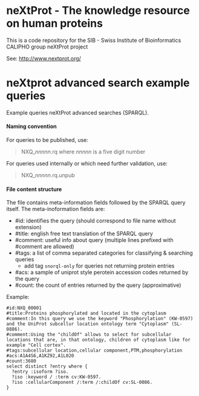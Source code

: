 # neXtProt - The knowledge resource on human proteins

This is a code repository for the SIB - Swiss Institute of Bioinformatics CALIPHO group neXtProt project

See: http://www.nextprot.org/

# neXtprot advanced search example queries

Example queries neXtProt advanced searches (SPARQL).

#### Naming convention
For queries to be published, use: 
> NXQ_*nnnnn*.rq 
> where *nnnnn* is a five digit number 

For queries used internally or which need further validation, use:
> NXQ_*nnnnn*.rq.unpub 

#### File content structure
The file contains meta-information fields followed by the SPARQL query itself.
The meta-inoformation fields are:
- #id: identifies the query (should correspond to file name without extension)
- #title: english free text translation of the SPARQL query 
- #comment: useful info about query (multiple lines prefixed with #comment are allowed)
- #tags: a list of comma separated categories for classifying & searching queries
  - add tag `snorql-only` for queries not returning protein entries
- #acs: a sample of uniprot style perotein accession codes returned by the query
- #count: the count of entries returned by the query (approximative)


Example:
```
#id:NXQ_00001
#title:Proteins phosphorylated and located in the cytoplasm
#comment:In this query we use the keyword "Phosphorylation" (KW-0597) and the UniProt subcellur location ontology term "Cytoplasm" (SL-0886).
#comment:Using the "childOf" allows to select for subcellular locations that are, in that ontology, children of cytoplasm like for example "Cell cortex".
#tags:subcellular location,cellular component,PTM,phosphorylation
#acs:A1A4S6,A1KZ92,A1L020
#count:3680
select distinct ?entry where {
  ?entry :isoform ?iso.
  ?iso :keyword / :term cv:KW-0597.
  ?iso :cellularComponent /:term /:childOf cv:SL-0086.
}
```



